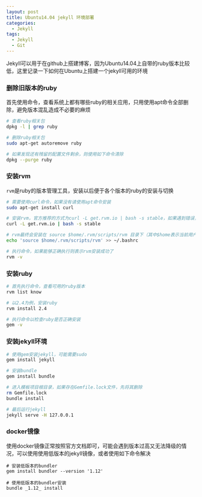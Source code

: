 ```yaml
---
layout: post
title: Ubuntu14.04 jekyll 环境部署
categories:
  - Jekyll
tags:
  - Jekyll
  - Git
---
```


Jekyll可以用于在github上搭建博客，因为Ubuntu14.04上自带的ruby版本比较低，这里记录一下如何在Ubuntu上搭建一个jekyll可用的环境

### 删除旧版本的ruby
首先使用命令，查看系统上都有哪些ruby的相关应用，只用使用apt命令全部删除，避免版本混乱造成不必要的麻烦
``` bash
# 查看ruby相关包
dpkg -l | grep ruby

# 删除ruby相关包
sudo apt-get autoremove ruby

# 如果发现还有残留的配置文件剩余，则使用如下命令清除
dpkg --purge ruby
```

### 安装rvm
`rvm`是ruby的版本管理工具，安装以后便于各个版本的ruby的安装与切换
``` bash
# 需要使用curl命令，如果没有请使用apt命令安装
sudo apt-get install curl

# 安装rvm，官方推荐的方式为curl -L get.rvm.io | bash -s stable，如果遇到错误，则可以根据提示解决
curl -L get.rvm.io | bash -s stable

# rvm最终会安装在 source $home/.rvm/scripts/rvm 目录下（其中$home表示当前用户目录），同时需要修改bashrc文件
echo 'source $home/.rvm/scripts/rvm' >> ~/.bashrc

# 执行命令，如果能够正确执行则表示rvm安装成功了
rvm -v
```

### 安装ruby
``` bash
# 首先执行命令，查看可用的ruby版本
rvm list know

# 以2.4为例，安装ruby
rvm install 2.4

# 执行命令以检查ruby是否正确安装
gem -v
```

### 安装jekyll环境
``` bash
# 使用gem安装jekyll，可能需要sudo
gem install jekyll

# 安装bundle
gem install bundle

# 进入模板项目根目录，如果存在Gemfile.lock文件，先将其删除
rm Gemfile.lock
bundle install

# 最后运行jekyll
jekyll serve -H 127.0.0.1
```

### docker镜像
使用docker镜像正常按照官方文档即可，可能会遇到版本过高又无法降级的情况，可以使用使用低版本的jekyll镜像，或者使用如下命令解决
```
# 安装低版本的bundler
gem install bundler --version '1.12'

# 使用低版本的bundler安装
bundle _1.12_ install
```